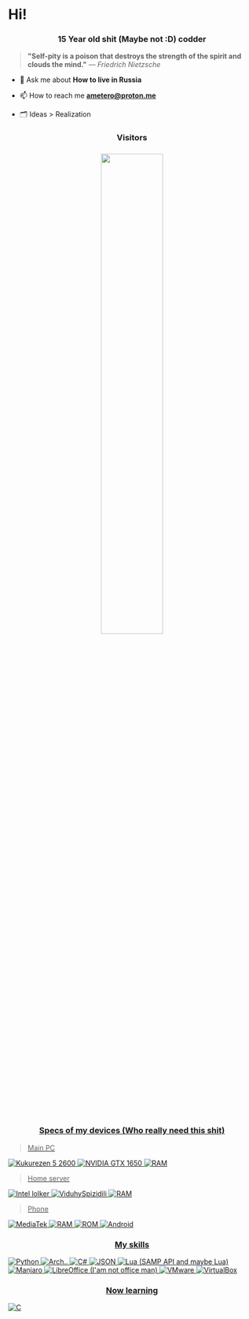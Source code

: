 # Hi!
<h3 align = "center"> 15 Year old shit (Maybe not :D) codder</h3>


>**"Self-pity is a poison that destroys the strength of the spirit and clouds the mind."**
>*— Friedrich Nietzsche*


- 💬 Ask me about **How to live in Russia**

- 📫 How to reach me **ametero@proton.me**

- 🗂 Ideas > Realization
<h3 align = "center"> Visitors </h3>

<h3 align = "center"> <a href="https://github.com/Ameterius"><img src="https://count.getloli.com/get/@:Ameterius?theme=rule34" width="50%"/> </h4>

<h3 align = "center"> Specs of my devices (Who really need this shit) </h3>

> Main PC

![Kukurezen 5 2600](https://img.shields.io/badge/AMD%20Ryzen_5_2600-ED1C24?style=for-the-badge&logo=amd&logoColor=white) ![NVIDIA GTX 1650](https://img.shields.io/badge/NVIDIA-GTX1650-76B900?style=for-the-badge&logo=nvidia&logoColor=white) ![RAM](https://img.shields.io/badge/16_GB_RAM-00FF00?style=for-the-badge)
> Home server

![Intel lolker](https://img.shields.io/badge/Intel%20Core_i3_530-0071C5?style=for-the-badge&logo=intel&logoColor=white) ![ViduhySpizidili](https://img.shields.io/badge/None_Videocard-0078D6?style=for-the-badge&logo=windows&logoColor=white) ![RAM](https://img.shields.io/badge/4_GB_RAM-00FF00?style=for-the-badge)

> Phone

![MediaTek](https://img.shields.io/badge/MediaTek_Dimensity_7300_Ultra-EC9430?style=for-the-badge&logo=mediatek&logoColor=white)  ![RAM](https://img.shields.io/badge/8_GB_RAM-00FF00?style=for-the-badge)  ![ROM](https://img.shields.io/badge/256_GB_ROM-00FF00?style=for-the-badge)  ![Android](https://img.shields.io/badge/Android_14_/_HyperOS-34A853?style=for-the-badge&logo=android&logoColor=white)

<h3 align = "center"> My skills </h3>

![Python](https://img.shields.io/badge/Python-FFD43B?style=for-the-badge&logo=python&logoColor=blue) ![Arch..](https://img.shields.io/badge/Arch_Linux-00BFFF?style=for-the-badge&logo=archlinux&logoColor=blue) ![C#](https://img.shields.io/badge/C%23-239120?style=for-the-badge&logo=csharp&logoColor=white) ![JSON](https://img.shields.io/badge/json-5E5C5C?style=for-the-badge&logo=json&logoColor=white) ![Lua (SAMP API and maybe Lua)](https://img.shields.io/badge/Lua-2C2D72?style=for-the-badge&logo=lua&logoColor=white) ![Manjaro](https://img.shields.io/badge/manjaro-35BF5C?style=for-the-badge&logo=manjaro&logoColor=white) ![LibreOffice (I'am not office man)](https://img.shields.io/badge/LibreOffice-18A303?style=for-the-badge&logo=LibreOffice&logoColor=white) ![VMware](https://img.shields.io/badge/VMware-231f20?style=for-the-badge&logo=VMware&logoColor=white) ![VirtualBox](https://img.shields.io/badge/VirtualBox-21416b?style=for-the-badge&logo=VirtualBox&logoColor=white)

<h3 align = center> Now learning </h3>


![C](https://img.shields.io/badge/C-A8B9CC?style=for-the-badge&logo=c&logoColor=white)

